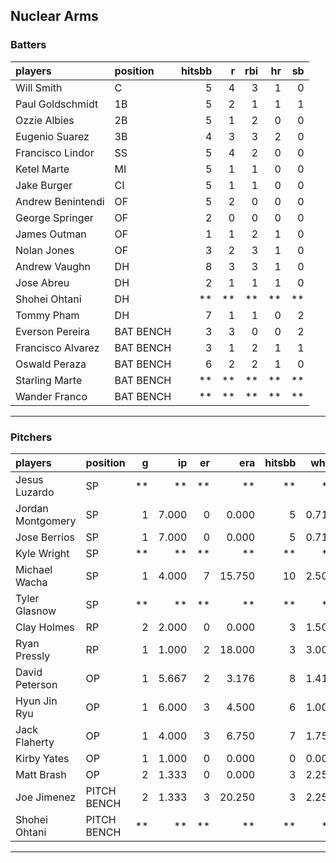 ## Nuclear Arms

### Batters

 
|players           |position  | hitsbb|  r| rbi| hr| sb| 
|:-----------------|:---------|------:|--:|---:|--:|--:| 
|Will Smith        |C         |      5|  4|   3|  1|  0| 
|Paul Goldschmidt  |1B        |      5|  2|   1|  1|  1| 
|Ozzie Albies      |2B        |      5|  1|   2|  0|  0| 
|Eugenio Suarez    |3B        |      4|  3|   3|  2|  0| 
|Francisco Lindor  |SS        |      5|  4|   2|  0|  0| 
|Ketel Marte       |MI        |      5|  1|   1|  0|  0| 
|Jake Burger       |CI        |      5|  1|   1|  0|  0| 
|Andrew Benintendi |OF        |      5|  2|   0|  0|  0| 
|George Springer   |OF        |      2|  0|   0|  0|  0| 
|James Outman      |OF        |      1|  1|   2|  1|  0| 
|Nolan Jones       |OF        |      3|  2|   3|  1|  0| 
|Andrew Vaughn     |DH        |      8|  3|   3|  1|  0| 
|Jose Abreu        |DH        |      2|  1|   1|  1|  0| 
|Shohei Ohtani     |DH        |     **| **|  **| **| **| 
|Tommy Pham        |DH        |      7|  1|   1|  0|  2| 
|Everson Pereira   |BAT BENCH |      3|  3|   0|  0|  2| 
|Francisco Alvarez |BAT BENCH |      3|  1|   2|  1|  1| 
|Oswald Peraza     |BAT BENCH |      6|  2|   2|  1|  0| 
|Starling Marte    |BAT BENCH |     **| **|  **| **| **| 
|Wander Franco     |BAT BENCH |     **| **|  **| **| **| 


* * *

### Pitchers

 
|players           |position    |  g|    ip| er|    era| hitsbb|  whip| so|  w| sv| 
|:-----------------|:-----------|--:|-----:|--:|------:|------:|-----:|--:|--:|--:| 
|Jesus Luzardo     |SP          | **|    **| **|     **|     **|    **| **| **| **| 
|Jordan Montgomery |SP          |  1| 7.000|  0|  0.000|      5| 0.714|  3|  1|  0| 
|Jose Berrios      |SP          |  1| 7.000|  0|  0.000|      5| 0.714|  8|  1|  0| 
|Kyle Wright       |SP          | **|    **| **|     **|     **|    **| **| **| **| 
|Michael Wacha     |SP          |  1| 4.000|  7| 15.750|     10| 2.500|  3|  0|  0| 
|Tyler Glasnow     |SP          | **|    **| **|     **|     **|    **| **| **| **| 
|Clay Holmes       |RP          |  2| 2.000|  0|  0.000|      3| 1.500|  1|  0|  2| 
|Ryan Pressly      |RP          |  1| 1.000|  2| 18.000|      3| 3.000|  1|  0|  0| 
|David Peterson    |OP          |  1| 5.667|  2|  3.176|      8| 1.412| 10|  0|  0| 
|Hyun Jin Ryu      |OP          |  1| 6.000|  3|  4.500|      6| 1.000|  5|  0|  0| 
|Jack Flaherty     |OP          |  1| 4.000|  3|  6.750|      7| 1.750|  6|  0|  0| 
|Kirby Yates       |OP          |  1| 1.000|  0|  0.000|      0| 0.000|  1|  0|  1| 
|Matt Brash        |OP          |  2| 1.333|  0|  0.000|      3| 2.250|  3|  0|  0| 
|Joe Jimenez       |PITCH BENCH |  2| 1.333|  3| 20.250|      3| 2.250|  2|  0|  0| 
|Shohei Ohtani     |PITCH BENCH | **|    **| **|     **|     **|    **| **| **| **| 


* * *


